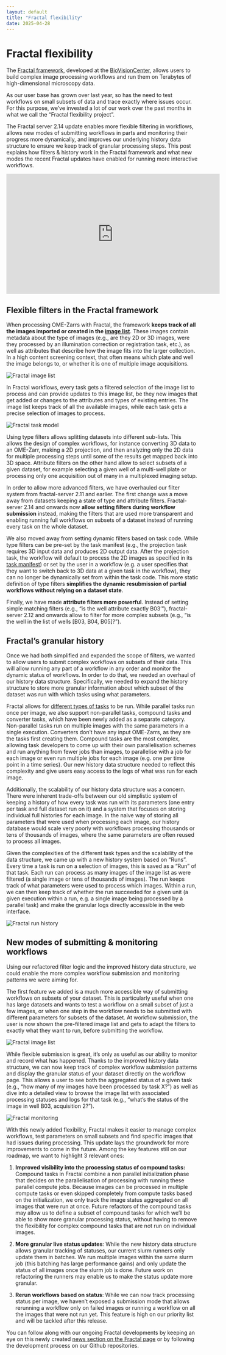 ```yaml
---
layout: default
title: "Fractal flexibility"
date: 2025-04-28
---
```


# Fractal flexibility

The [Fractal framework](../index.md), developed at the [BioVisionCenter](https://www.biovisioncenter.uzh.ch/en.html), allows users to build complex image processing workflows and run them on Terabytes of high-dimensional microscopy data. 

As our user base has grown over last year, so has the need to test workflows on small subsets of data and trace exactly where issues occur. For this purpose, we’ve invested a lot of our work over the past months in what we call the “Fractal flexibility project”. 

The Fractal server 2.14 update enables more flexible filtering in workflows, allows new modes of submitting workflows in parts and monitoring their progress more dynamically, and improves our underlying history data structure to ensure we keep track of granular processing steps. This post explains how filters & history work in the Fractal framework and what new modes the recent Fractal updates have enabled for running more interactive workflows.

<iframe width="560" height="315" src="https://www.youtube.com/embed/Jdr7VOiv7k0?si=szXxmaOQyP3r0mj0" title="YouTube video player" frameborder="0" allow="accelerometer; autoplay; clipboard-write; encrypted-media; gyroscope; picture-in-picture; web-share" referrerpolicy="strict-origin-when-cross-origin" allowfullscreen></iframe>

## Flexible filters in the Fractal framework

When processing OME-Zarrs with Fractal, the framework **keeps track of all the images imported or created in the [image list](../image_list.md)**. These images contain metadata about the type of images (e.g., are they 2D or 3D images, were they processed by an illumination correction or registration task, etc.), as well as attributes that describe how the image fits into the larger collection. In a high content screening context, that often means which plate and well the image belongs to, or whether it is one of multiple image acquisitions.

![Fractal image list](../assets/blogs/fractal_flexibility/fractal_image_list.png)

In Fractal workflows, every task gets a filtered selection of the image list to process and can provide updates to this image list, be they new images that get added or changes to the attributes and types of existing entries. The image list keeps track of all the available images, while each task gets a precise selection of images to process. 

![Fractal task model](../assets/blogs/fractal_flexibility/fractal_task_model.png)

Using type filters allows splitting datasets into different sub-lists. This allows the design of complex workflows, for instance converting 3D data to an OME-Zarr, making a 2D projection, and then analyzing only the 2D data for multiple processing steps until some of the results get mapped back into 3D space. Attribute filters on the other hand allow to select subsets of a given dataset, for example selecting a given well of a multi-well plate or processing only one acquisition out of many in a multiplexed imaging setup.

In order to allow more advanced filters, we have overhauled our filter system from fractal-server 2.11 and earlier. The first change was a move away from datasets keeping a state of type and attribute filters. Fractal-server 2.14 and onwards now **allow setting filters during workflow submission** instead, making the filters that are used more transparent and enabling running full workflows on subsets of a dataset instead of running every task on the whole dataset. 

We also moved away from setting dynamic filters based on task code. While type filters can be pre-set by the task manifest (e.g., the projection task requires 3D input data and produces 2D output data. After the projection task, the workflow will default to process the 2D images as specified in its [task manifest](../tasks_spec.md#task-list-and-manifest)) or set by the user in a workflow (e.g. a user specifies that they want to switch back to 3D data at a given task in the workflow), they can no longer be dynamically set from within the task code. This more static definition of type filters **simplifies the dynamic resubmission of partial workflows without relying on a dataset state**.

Finally, we have made **attribute filters more powerful**. Instead of setting simple matching filters (e.g., “is the well attribute exactly B03’”), fractal-server 2.12 and onwards allow to filter for more complex subsets (e.g., “is the well in the list of wells [B03, B04, B05]?”).

## Fractal’s granular history
Once we had both simplified and expanded the scope of filters, we wanted to allow users to submit complex workflows on subsets of their data. This will allow running any part of a workflow in any order and monitor the dynamic status of workflows. In order to do that, we needed an overhaul of our history data structure. Specifically, we needed to expand the history structure to store more granular information about which subset of the dataset was run with which tasks using what parameters. 

Fractal allows for [different types of tasks](../tasks_spec.md) to be run. While parallel tasks run once per image, we also support non-parallel tasks, compound tasks and converter tasks, which have been newly added as a separate category. Non-parallel tasks run on multiple images with the same parameters in a single execution. Converters don’t have any input OME-Zarrs, as they are the tasks first creating them. Compound tasks are the most complex, allowing task developers to come up with their own parallelisation schemes and run anything from fewer jobs than images, to parallelise with a job for each image or even run multiple jobs for each image (e.g. one per time point in a time series). Our new history data structure needed to reflect this complexity and give users easy access to the logs of what was run for each image.

Additionally, the scalability of our history data structure was a concern. There were inherent trade-offs between our old simplistic system of keeping a history of how every task was run with its parameters (one entry per task and full dataset run on it) and a system that focuses on storing individual full histories for each image. In the naive way of storing all parameters that were used when processing each image, our history database would scale very poorly with workflows processing thousands or tens of thousands of images, where the same parameters are often reused to process all images. 

Given the complexities of the different task types and the scalability of the data structure, we came up with a new history system based on “Runs”. Every time a task is run on a selection of images, this is saved as a “Run” of that task. Each run can process as many images of the image list as were filtered (a single image or tens of thousands of images). The run keeps track of what parameters were used to process which images. Within a run, we can then keep track of whether the run succeeded for a given unit (a given execution within a run, e.g. a single image being processed by a parallel task) and make the granular logs directly accessible in the web interface. 

![Fractal run history](../assets/blogs/fractal_flexibility/fractal_run_history.png)

## New modes of submitting & monitoring workflows
Using our refactored filter logic and the improved history data structure, we could enable the more complex workflow submission and monitoring patterns we were aiming for.

The first feature we added is a much more accessible way of submitting workflows on subsets of your dataset. This is particularly useful when one has large datasets and wants to test a workflow on a small subset of just a few images, or when one step in the workflow needs to be submitted with different parameters for subsets of the dataset. At workflow submission, the user is now shown the pre-filtered image list and gets to adapt the filters to exactly what they want to run, before submitting the workflow.  

![Fractal image list](../assets/blogs/fractal_flexibility/fractal_wf_submission.png)

While flexible submission is great, it’s only as useful as our ability to monitor and record what has happened. Thanks to the improved history data structure, we can now keep track of complex workflow submission patterns and display the granular status of your dataset directly on the workflow page. This allows a user to see both the aggregated status of a given task (e.g., “how many of my images have been processed by task X?”) as well as dive into a detailed view to browse the image list with associated processing statuses and logs for that task (e.g., “what’s the status of the image in well B03, acquisition 2?”).  

![Fractal monitoring](../assets/blogs/fractal_flexibility/fractal_monitoring.png)

With this newly added flexibility, Fractal makes it easier to manage complex workflows, test parameters on small subsets and find specific images that had issues during processing. This update lays the groundwork for more improvements to come in the future. Among the key features still on our roadmap, we want to highlight 3 relevant ones:  
  
1. **Improved visibility into the processing status of compound tasks:** Compound tasks in Fractal combine a non parallel initialization phase that decides on the parallelisation of processing with running these parallel compute jobs. Because images can be processed in multiple compute tasks or even skipped completely from compute tasks based on the initialization, we only track the image status aggregated on all images that were run at once. Future refactors of the compound tasks may allow us to define a subset of compound tasks for which we’ll be able to show more granular processing status, without having to remove the flexibility for complex compound tasks that are not run on individual images.  
  
2. **More granular live status updates**: While the new history data structure allows granular tracking of statuses, our current slurm runners only update them in batches. We run multiple images within the same slurm job (this batching has large performance gains) and only update the status of all images once the slurm job is done. Future work on refactoring the runners may enable us to make the status update more granular.  
  
3. **Rerun workflows based on status**: While we can now track processing status per image, we haven’t exposed a submission mode that allows rerunning a workflow only on failed images or running a workflow on all the images that were not run yet. This feature is high on our priority list and will be tackled after this release.  

You can follow along with our ongoing Fractal developments by keeping an eye on this newly created [news section on the Fractal page](../) or by following the development process on our Github repositories.  



